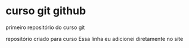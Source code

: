 # curso git github
 primeiro repositório do curso git

repositório criado para curso
Essa linha eu adicionei diretamente no site

